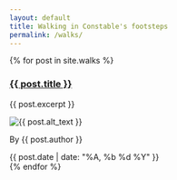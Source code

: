```yaml
---
layout: default
title: Walking in Constable's footsteps
permalink: /walks/
---
```

<section class="mw10 center">

{% for post in site.walks %}
 <article class="pv4  ph3 ph0-l">
      <div class="flex flex-column flex-row-ns">
        <div class="w-100 w-60-ns pr3-ns order-2 order-1-ns">
          <a href="{{site.baseurl}}{{ post.url }}" title="Read about {{ post.title }}">
            <h1 class="f3 avenir mt0 lh-title">
              {{ post.title }}
            </h1>
          </a>
          <p class="f5 fw4 f4-l lh-copy avenir">
              {{ post.excerpt }}
          </p>
        </div>
        <div class="pl3-ns order-1 order-2-ns mb4 mb0-ns w-100 w-40-ns">
          <img src="{{ post.preview }}" class="db" alt="{{ post.alt_text }}">
        </div>
      </div>
      <p class="f6 lh-copy black mv0">By <span class="text-ink">{{ post.author }}</span></p>
      <time class="f6 db berry">{{ post.date | date: "%A, %b %d %Y" }}</time>
    </article>
{% endfor %}
</section>
